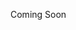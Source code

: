 <!-- - [飞跃数据库](https://database.feiyue.online/)
- [自动化系飞跃手册](https://dagrad.site/) （清华/校友邮箱登录）
- [Open CS Application](https://opencs.app/)
- [山东大学飞跃手册](https://sdu-application.github.io/sduapplication.github.io/#/)
- [中科大飞跃手册](https://www.ustcflyer.com/welcome) （需要登陆）, [2015版](http://www.ustc.global/wp-content/uploads/2016/01/USTC-Fly-Guide-2015.pdf)
- [上海大学溯源手册-飞跃版块](https://shuosc.github.io/fly/categories/%E7%95%99%E5%AD%A6/)
- [南科大飞跃手册](https://sustech-application.com/#/), [2019版](https://sustech-application.github.io/2019-Fall/#/?id=%e5%8d%97%e6%96%b9%e7%a7%91%e6%8a%80%e5%a4%a7%e5%ad%a6%e9%a3%9e%e8%b7%83%e6%89%8b%e5%86%8c-2019-fall)
- [上海交大飞跃手册](https://survivesjtu.github.io/SJTU-Application/)
- [华中科大光电飞跃手册](https://hust-feiyue.github.io/)
- [华中科大电气飞跃手册](https://github.com/LHYi/Feiyue_for_ECE)
- [浙大数院飞跃手册](http://www.math.zju.edu.cn/_upload/article/files/99/e1/32b8399349af89f05033bf19a32e/4fd486a5-8a4e-47f0-a9c1-9fdba8cae593.pdf)
- [浙大外语飞跃手册](http://www.sis.zju.edu.cn/_upload/article/files/d1/4f/4bdc41fb43c998f58d9ea03b77c5/1af0ee6f-ca7e-4a9f-b100-b3161378590c.pdf)
- [浙大电气飞跃手册](http://ee.zju.edu.cn/_upload/article/files/e5/cb/875540014b9489d2cec796955ea7/d1051aae-5958-4137-9ebd-f5b59fea0230.pdf)
- [电力电子飞跃手册](https://flyingbrochure.org/)
- [东南大学飞跃手册](https://www.yuque.com/2020seufly/guide), [2015版](https://jerrypiglet.gitbooks.io/2015_seu_abroad/content/)
- [南京工业大学飞跃手册](https://github.com/yaoshun123/FLY_NJTech)
- [欧洲留学飞跃手册](https://chaoli.club/index.php/6978/0)
- [南开CS手册-出国版块](https://nkucs.icu/#/experiences/abroad/)
- [华东理工飞跃手册](https://ecust-leap.github.io/)
- [四川大学飞跃手册](https://scu-flying.com/#/)
- [南京大学物理留学分享](https://jialanxin.github.io/njuphy-/)
- [南京大学电子飞跃手册](https://picture.iczhiku.com/weixin/message1630843323166.html)
- [西交利物浦手册-申请总结版块](https://awesome-xjtlu.github.io/wiki/#/grad-application/readme)
- [武大数统飞跃手册](https://www.yuque.com/2020whumathstat/fly-sheet)
- [大连理工飞跃手册](https://github.com/alexedinburgh/dutOverseas) -->

Coming Soon